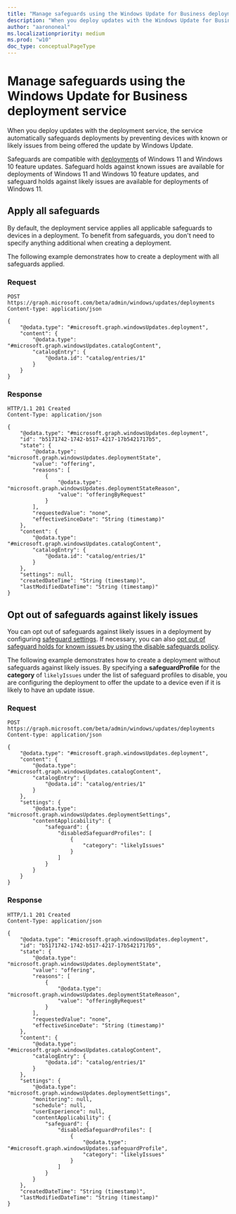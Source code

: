 ```yaml
---
title: "Manage safeguards using the Windows Update for Business deployment service"
description: "When you deploy updates with the Windows Update for Business deployment service, it automatically prevents devices with issues from being offered the update."
author: "aarononeal"
ms.localizationpriority: medium
ms.prod: "w10"
doc_type: conceptualPageType
---
```


# Manage safeguards using the Windows Update for Business deployment service

When you deploy updates with the deployment service, the service automatically safeguards deployments by preventing devices with known or likely issues from being offered the update by Windows Update.

Safeguards are compatible with [deployments](windowsupdates-deployments.md) of Windows 11 and Windows 10 feature updates. Safeguard holds against known issues are available for deployments of Windows 11 and Windows 10 feature updates, and safeguard holds against likely issues are available for deployments of Windows 11.

## Apply all safeguards

By default, the deployment service applies all applicable safeguards to devices in a deployment. To benefit from safeguards, you don't need to specify anything additional when creating a deployment.

The following example demonstrates how to create a deployment with all safeguards applied.

### Request

```http
POST https://graph.microsoft.com/beta/admin/windows/updates/deployments
Content-type: application/json

{
    "@odata.type": "#microsoft.graph.windowsUpdates.deployment",
    "content": {
        "@odata.type": "#microsoft.graph.windowsUpdates.catalogContent",
        "catalogEntry": {
            "@odata.id": "catalog/entries/1"
        }
    }
}
```

### Response

```http
HTTP/1.1 201 Created
Content-Type: application/json

{
    "@odata.type": "#microsoft.graph.windowsUpdates.deployment",
    "id": "b5171742-1742-b517-4217-17b5421717b5",
    "state": {
        "@odata.type": "microsoft.graph.windowsUpdates.deploymentState",
        "value": "offering",
        "reasons": [
            {
                "@odata.type": "microsoft.graph.windowsUpdates.deploymentStateReason",
                "value": "offeringByRequest"
            }
        ],
        "requestedValue": "none",
        "effectiveSinceDate": "String (timestamp)"
    },
    "content": {
        "@odata.type": "#microsoft.graph.windowsUpdates.catalogContent",
        "catalogEntry": {
            "@odata.id": "catalog/entries/1"
        }
    },
    "settings": null,
    "createdDateTime": "String (timestamp)",
    "lastModifiedDateTime": "String (timestamp)"
}
```

## Opt out of safeguards against likely issues

You can opt out of safeguards against likely issues in a deployment by configuring [safeguard settings](/graph/api/resources/windowsupdates-safeguardsettings). If necessary, you can also [opt out of safeguard holds for known issues by using the disable safeguards policy](/windows/deployment/update/safeguard-opt-out).

The following example demonstrates how to create a deployment without safeguards against likely issues. By specifying a **safeguardProfile** for the **category** of `likelyIssues` under the list of safeguard profiles to disable, you are configuring the deployment to offer the update to a device even if it is likely to have an update issue.

### Request

```http
POST https://graph.microsoft.com/beta/admin/windows/updates/deployments
Content-type: application/json

{
    "@odata.type": "#microsoft.graph.windowsUpdates.deployment",
    "content": {
        "@odata.type": "#microsoft.graph.windowsUpdates.catalogContent",
        "catalogEntry": {
            "@odata.id": "catalog/entries/1"
        }
    },
    "settings": {
        "@odata.type": "microsoft.graph.windowsUpdates.deploymentSettings",
        "contentApplicability": {
            "safeguard": {
                "disabledSafeguardProfiles": [
                    {
                        "category": "likelyIssues"
                    }
                ]
            }
        }
    }
}
```

### Response

```http
HTTP/1.1 201 Created
Content-Type: application/json

{
    "@odata.type": "#microsoft.graph.windowsUpdates.deployment",
    "id": "b5171742-1742-b517-4217-17b5421717b5",
    "state": {
        "@odata.type": "microsoft.graph.windowsUpdates.deploymentState",
        "value": "offering",
        "reasons": [
            {
                "@odata.type": "microsoft.graph.windowsUpdates.deploymentStateReason",
                "value": "offeringByRequest"
            }
        ],
        "requestedValue": "none",
        "effectiveSinceDate": "String (timestamp)"
    },
    "content": {
        "@odata.type": "#microsoft.graph.windowsUpdates.catalogContent",
        "catalogEntry": {
            "@odata.id": "catalog/entries/1"
        }
    },
    "settings": {
        "@odata.type": "microsoft.graph.windowsUpdates.deploymentSettings",
        "monitoring": null,
        "schedule": null,
        "userExperience": null,
        "contentApplicability": {
            "safeguard": {
                "disabledSafeguardProfiles": [
                    {
                        "@odata.type": "#microsoft.graph.windowsUpdates.safeguardProfile",
                        "category": "likelyIssues"
                    }
                ]
            }
        }
    },
    "createdDateTime": "String (timestamp)",
    "lastModifiedDateTime": "String (timestamp)"
}
```
